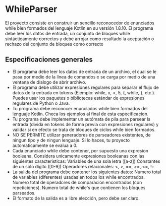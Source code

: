 # WhileParser
El proyecto consiste en construir un sencillo reconocedor de enunciados while bien formados del lenguaje Kotlin en su versión 1.8.10. El programa debe leer los datos de entrada, un conjunto de bloques while sintácticamente correctos y debe arrojar como resultado la aceptación o rechazo del conjunto de bloques como correcto

## Especificaciones generales
- El programa debe leer los datos de entrada de un archivo, el cual se le pasa por medio de la línea de comandos o se carga por medio de una ventana de dialogo de abrir archivo.
- El programa debe utilizar expresiones regulares para separar el flujo de datos de la entrada en tokens (Ejemplo: while, x, <, 5,  {, while, }, etc.). Puedes usar los paquetes o bibliotecas estándar de expresiones regulares de Python o Java.
- Tu programa debe reconocer enunciados while bien formados del lenguaje Kotlin. Checa los ejemplos al final de esta especificacion.
- Tu programa debe implementar un autómata de pila para parsear la entrada (divida en tokens de forma previa con expresiones regulares) y validar si en efecto se trata de bloques de ciclos while bien formados.
- NO SE PERMITE utilizar generadores de parseadores existentes, de ningun tipo y de ningun lenguaje. Si lo haces, tu proyecto automaticamente se evalua a 0.
- Cada enunciado while debe contener, por supuesto una expresion booleana. Considera unicamente expresiones booleanas con las siguientes caracteristicas:
Variables de una sola letra ([a-z])
Constantes de un solo digito ([0-9])
Operadores relacionales: <, >, ==, >=, <=, !=
- La salida del programa debe contener los siguientes datos:
Numero total de variables (diferentes) usadas en todos los while encontrados.
Numero total de operadores de comparación encontrados (con repeticiones).
Numero total de while's que contienen los bloques parseados.
- El formato de la salida es a libre elección, pero debe ser claro.
